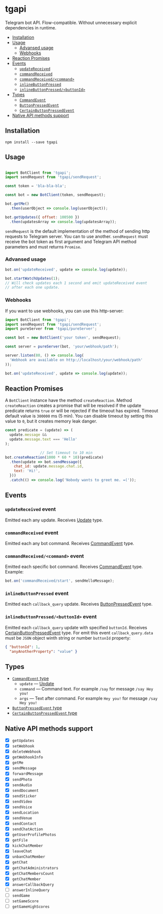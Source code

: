 # tgapi

Telegram bot API. Flow-compatible. Without unnecessary explicit dependencies in runtime.

- [Installation](#installation)
- [Usage](#usage)
  - [Advansed usage](#advansed-usage)
  - [Webhooks](#webhooks)
- [Reaction Promises](#reaction-promises)
- [Events](#events)
  - [`updateReceived`](#updatereceived-event)
  - [`commandReceived`](#commandreceived-event)
  - [`commandReceived/<command>`](#commandreceivedcommand-event)
  - [`inlineButtonPressed`](#inlinebuttonpressed-event)
  - [`inlineButtonPressed/<buttonId>`](#inlinebuttonpressedbuttonid-event)
- [Types](#types)
  - [`CommandEvent`][CommandEvent]
  - [`ButtonPressedEvent`][ButtonPressedEvent]
  - [`CertainButtonPressedEvent`][CertainButtonPressedEvent]
- [Native API methods support](#native-api-methods-support)

## Installation

```
npm install --save tgapi
```

## Usage

```javascript

import BotClient from 'tgapi';
import sendRequest from 'tgapi/sendRequest';

const token = 'bla-bla-bla';

const bot = new BotClient(token, sendRequest);

bot.getMe()
  .then(userObject => console.log(userObject));

bot.getUpdates({ offset: 100500 })
  .then(updatesArray => console.log(updatesArray));
```

`sendRequest` is the default implementation of the method of sending http requests to Telegram
server. You can to use another. `sendRequest` must receive the bot token as first argument and
Telegram API method parameters and must returns `Promise`.

### Advansed usage

```javascript
bot.on('updateReceived', update => console.log(update));

bot.startWatchUpdates(1);
// Will check updates each 1 second and emit updateReceived event
// after each one update.
```

### Webhooks

If you want to use webhooks, you can use this http-server:

```javascript
import BotClient from 'tgapi';
import sendRequest from 'tgapi/sendRequest';
import pureServer from 'tgapi/pureServer';

const bot = new BotClient('your token', sendRequest);

const server = pureServer(bot, 'your/webhook/path');

server.listen(80, () => console.log(
  'Webhook are available on http://localhost/your/webhook/path'
));

bot.on('updateReceived', update => console.log(update));
```

## Reaction Promises

A `BotClient` instance have the method `createReaction`. Method `createReaction` creates a promise
that will be resolved if the update predicate returns `true` or will be rejected if the timeout has
expired. Timeout default value is `300000` ms (5 min). You can disable timeout by setting this value
to `0`, but it creates memory leak danger.

```javascript
const predicate = (update) => (
  update.message &&
  update.message.text === 'Hello'
);

                // Set timeout to 10 min
bot.createReaction(1000 * 60 * 10)(predicate)
  .then(update => bot.sendMessage({
    chat_id: update.message.chat.id,
    text: 'Hi!',
  }))
  .catch(() => console.log('Nobody wants to greet me. =('));
```

## Events

### `updateReceived` event

Emitted each any update. Receives [Update](https://core.telegram.org/bots/API#update) type.

### `commandReceived` event

Emitted each any bot command. Receives [CommandEvent](#commandevent-type) type.

### `commandReceived/<command>` event

Emitted each specific bot command. Receives [CommandEvent](#commandevent-type) type. Example:

```javascript
bot.on('commandReceived/start', sendHelloMessage);
```

### `inlineButtonPressed` event

Emitted each `callback_query` update. Receives [ButtonPressedEvent](#buttonpressedevent-type) type.

### `inlineButtonPressed/<buttonId>` event

Emitted each `callback_query` update with specified `buttonId`. Receives
[CertainButtonPressedEvent](#certainbuttonpressedevent-type) type. For emit this event
`callback_query.data` must be `JSON` object winth string or number `buttonId` property:

```json
{ "buttonId": 1,
  "anyAnotherProperty": "value" }
```

## Types

- [`CommandEvent` type][CommandEvent]
  - `update` — [Update](https://core.telegram.org/bots/API#update)
  - `command` — Command text. For example `/say` for message `/say Hey you!`
  - `args` — Text after command. For example `Hey you!` for message `/say Hey you!`
- [`ButtonPressedEvent` type][ButtonPressedEvent]
- [`CertainButtonPressedEvent` type][CertainButtonPressedEvent]

## Native API methods support

- [x] `getUpdates`
- [x] `setWebhook`
- [x] `deleteWebhook`
- [x] `getWebhookInfo`
- [x] `getMe`
- [x] `sendMessage`
- [x] `forwardMessage`
- [x] `sendPhoto`
- [x] `sendAudio`
- [x] `sendDocument`
- [x] `sendSticker`
- [x] `sendVideo`
- [x] `sendVoice`
- [x] `sendLocation`
- [x] `sendVenue`
- [x] `sendContact`
- [x] `sendChatAction`
- [x] `getUserProfilePhotos`
- [x] `getFile`
- [x] `kickChatMember`
- [x] `leaveChat`
- [x] `unbanChatMember`
- [x] `getChat`
- [x] `getChatAdministrators`
- [x] `getChatMembersCount`
- [x] `getChatMember`
- [x] `answerCallbackQuery`
- [ ] `answerInlineQuery`
- [ ] `sendGame`
- [ ] `setGameScore`
- [ ] `getGameHighScores`

[CommandEvent]: src/types/index.js#L15
[ButtonPressedEvent]: src/types/index.js#L21
[CertainButtonPressedEvent]: src/types/index.js#L26
